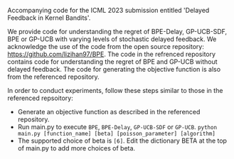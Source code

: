Accompanying code for the ICML 2023 submission entitled 'Delayed Feedback in Kernel Bandits'. 

We provide code for understanding the regret of BPE-Delay, GP-UCB-SDF, BPE or GP-UCB with varying levels of stochastic delayed feedback. We acknowledge the use of the code from the open source repository: https://github.com/lizihan97/BPE. The code in the refrenced repository contains code for understanding the regret of BPE and GP-UCB without delayed feedback. The code for generating the objective function is also from the referenced repository. 

In order to conduct experiments, follow these steps similar to those in the referenced repsoitory:
* Generate an objective function as described in the referenced repository.
* Run main.py to execute ```BPE```, ```BPE-Delay```, ```GP-UCB-SDF``` or ```GP-UCB```.
```python main.py [function_name] [beta] [poisson_parameter] [algorithm]```
* The supported choice of beta is ```[6]```. Edit the dictionary BETA at the top of main.py to add more choices of beta.
